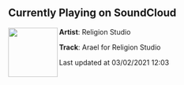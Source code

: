 ## Currently Playing on SoundCloud

[<img align="left" width="100" src="https://i1.sndcdn.com/artworks-5AqXvFF7VsudMgqH-u58KKw-t50x50.jpg">](https://soundcloud.com/religionstudio/arael-for-religion-studio)

**Artist**: Religion Studio 

**Track**: Arael for Religion Studio

Last updated at 03/02/2021 12:03
